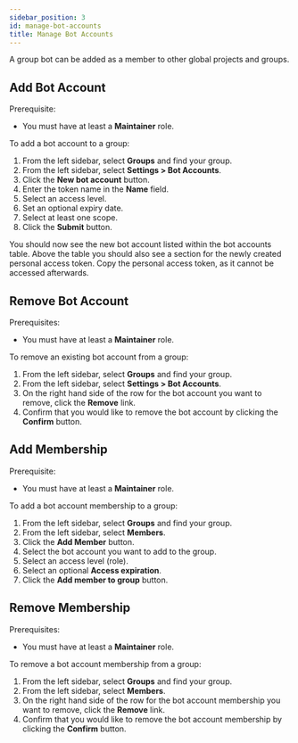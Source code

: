 ```yaml
---
sidebar_position: 3
id: manage-bot-accounts
title: Manage Bot Accounts
---
```


A group bot can be added as a member to other global projects and groups.

## Add Bot Account

Prerequisite:

- You must have at least a **Maintainer** role.

To add a bot account to a group:

1. From the left sidebar, select **Groups** and find your group.
2. From the left sidebar, select **Settings > Bot Accounts**.
3. Click the **New bot account** button.
4. Enter the token name in the **Name** field.
5. Select an access level.
6. Set an optional expiry date.
7. Select at least one scope.
8. Click the **Submit** button.

You should now see the new bot account listed within the bot accounts table. Above the table you should also see a section for the newly created personal access token. Copy the personal access token, as it cannot be accessed afterwards.

## Remove Bot Account

Prerequisites:

- You must have at least a **Maintainer** role.

To remove an existing bot account from a group:

1. From the left sidebar, select **Groups** and find your group.
2. From the left sidebar, select **Settings > Bot Accounts**.
3. On the right hand side of the row for the bot account you want to remove, click the **Remove** link.
4. Confirm that you would like to remove the bot account by clicking the **Confirm** button.

## Add Membership

Prerequisite:

- You must have at least a **Maintainer** role.

To add a bot account membership to a group:

1. From the left sidebar, select **Groups** and find your group.
2. From the left sidebar, select **Members**.
3. Click the **Add Member** button.
4. Select the bot account you want to add to the group.
5. Select an access level (role).
6. Select an optional **Access expiration**.
7. Click the **Add member to group** button.

## Remove Membership

Prerequisites:

- You must have at least a **Maintainer** role.

To remove a bot account membership from a group:

1. From the left sidebar, select **Groups** and find your group.
2. From the left sidebar, select **Members**.
3. On the right hand side of the row for the bot account membership you want to remove, click the **Remove** link.
4. Confirm that you would like to remove the bot account membership by clicking the **Confirm** button.
